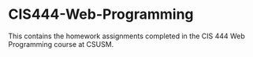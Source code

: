 # CIS444-Web-Programming
This contains the homework assignments completed in the CIS 444 Web Programming course at CSUSM. 
